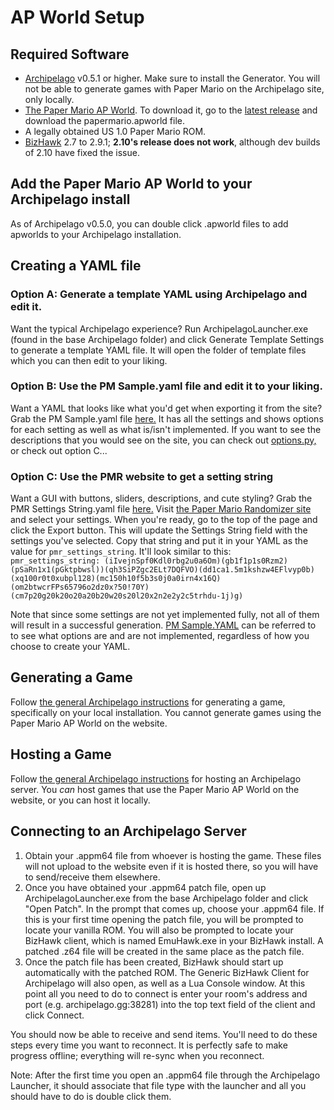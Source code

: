 # AP World Setup
## Required Software

- [Archipelago](https://github.com/ArchipelagoMW/Archipelago/releases) v0.5.1 or higher. Make sure to install the
  Generator. You will not be able to generate games with Paper Mario on the Archipelago site, only locally.
- [The Paper Mario AP World](https://github.com/JKBSunshine/PMR_APWorld/tree/main). To download it, go to the [latest release](https://github.com/JKBSunshine/PMR_APWorld/releases) and download the papermario.apworld file.
- A legally obtained US 1.0 Paper Mario ROM.
- [BizHawk](https://tasvideos.org/BizHawk/ReleaseHistory) 2.7 to 2.9.1; **2.10's release does not work**, although dev builds of 2.10 have fixed the issue.

## Add the Paper Mario AP World to your Archipelago install
As of Archipelago v0.5.0, you can double click .apworld files to add apworlds to your Archipelago installation.

## Creating a YAML file

### Option A: Generate a template YAML using Archipelago and edit it.
Want the typical Archipelago experience? Run ArchipelagoLauncher.exe (found in the base Archipelago folder) and click 
Generate Template Settings to generate a template YAML file. It will open the folder of template files which you can 
then edit to your liking.

### Option B: Use the PM Sample.yaml file and edit it to your liking.
Want a YAML that looks like what you'd get when exporting it from the site? Grab the PM Sample.yaml file [here.](https://github.com/JKBSunshine/PMR_APWorld/blob/main/docs/PM%20Sample.yaml) 
It has all the settings and shows options for each setting as well as what is/isn't implemented. If you want to see 
the descriptions that you would see on the site, you can check out [options.py,](https://github.com/JKBSunshine/PMR_APWorld/blob/main/options.py) 
or check out option C...

### Option C: Use the PMR website to get a setting string 
Want a GUI with buttons, sliders, descriptions, and cute styling? Grab the PMR Settings String.yaml file [here.](https://github.com/JKBSunshine/PMR_APWorld/blob/main/docs/PMR%20Settings%20String.yaml)
Visit [the Paper Mario Randomizer site](https://pm64randomizer.com/) and select your settings. When you're 
ready, go to the top of the page and click the Export button. This will update the Settings String field with the 
settings you've selected. Copy that string and put it in your YAML as the value for `pmr_settings_string`. It'll look 
similar to this:  
`pmr_settings_string: (iIvejnSpf0Kdl0rbg2u0a6Om)(gb1f1p1s0Rzm2)(pSaRn1x1(pGktpbwsl))(qh3SiPZgc2ELt7DQFVO)(dd1ca1.5m1kshzw4EFlvyp0b)(xq100r0t0xubpl128)(mc150h10f5b3s0j0a0irn4x16Q)(om2btwcrFPs65796o2dz0x?50!70Y)(cm7p20g20k20o20a20b20w20s20l20x2n2e2y2c5trhdu-1j)g)`

Note that since some settings are not yet implemented fully, not all of them will result in a successful generation. 
[PM Sample.YAML](https://github.com/JKBSunshine/PMR_APWorld/blob/main/PM%20Sample.yaml) can be referred to to see what options are and are not implemented, regardless of how you choose 
to create your YAML.

## Generating a Game
Follow [the general Archipelago instructions](https://archipelago.gg/tutorial/Archipelago/setup/en#generating-a-game) for generating a game, specifically on your local installation. You cannot generate games using the Paper Mario AP World on the website.

## Hosting a Game
Follow [the general Archipelago instructions](https://archipelago.gg/tutorial/Archipelago/setup/en#hosting-an-archipelago-server) for hosting an Archipelago server. You _can_ host games that use the Paper Mario AP World on the website, or you can host it locally.

## Connecting to an Archipelago Server
1. Obtain your .appm64 file from whoever is hosting the game. These files will not upload to the website even if it is hosted there, so you will have to send/receive them elsewhere.
2. Once you have obtained your .appm64 patch file, open up ArchipelagoLauncher.exe from the base Archipelago folder and click "Open Patch". In the prompt that comes up, choose your .appm64 file. If this is your first time opening the patch file, you will be prompted to locate your vanilla ROM. You will also be prompted to locate your BizHawk client, which is named EmuHawk.exe in your BizHawk install. A patched .z64 file will be created in the same place as the patch file.
3. Once the patch file has been created, BizHawk should start up automatically with the patched ROM. The Generic BizHawk Client for Archipelago will also open, as well as a Lua Console window. At this point all you need to do to connect is enter your room's address and port (e.g. archipelago.gg:38281) into the top text field of the client and click Connect.

You should now be able to receive and send items. You'll need to do these steps every time you want to reconnect. It is perfectly safe to make progress offline; everything will re-sync when you reconnect.

Note: After the first time you open an .appm64 file through the Archipelago Launcher, it should associate that file type with the launcher and all you should have to do is double click them.
